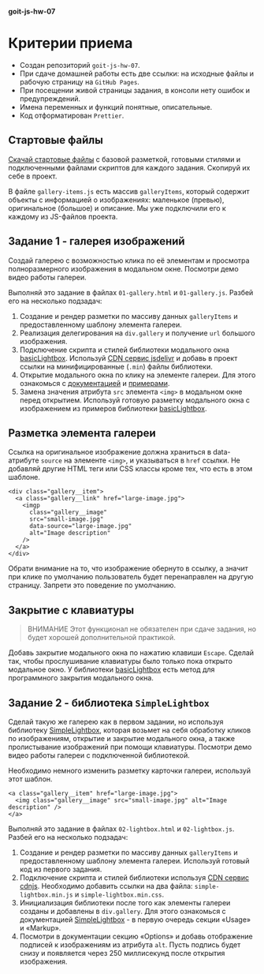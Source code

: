 **goit-js-hw-07**

# Критерии приема

- Создан репозиторий `goit-js-hw-07`.
- При сдаче домашней работы есть две ссылки: на исходные файлы и рабочую страницу на `GitHub Pages`.
- При посещении живой страницы задания, в консоли нету ошибок и предупреждений.
- Имена переменных и функций понятные, описательные.
- Код отформатирован `Prettier`.

## Стартовые файлы

[Скачай стартовые файлы](https://downgit.github.io/#/home?url=https:%2F%2Fgithub.com%2Fgoitacademy%2Fjavascript-homework%2Ftree%2Fmain%2Fv2%2F07%2Fsrc)
с базовой разметкой, готовыми стилями и подключенными файлами скриптов для каждого задания. Скопируй
их себе в проект.

В файле `gallery-items.js` есть массив `galleryItems`, который содержит объекты с информацией о
изображениях: маленькое (превью), оригинальное (большое) и описание. Мы уже подключили его к каждому
из JS-файлов проекта.

## Задание 1 - галерея изображений

Создай галерею с возможностью клика по её элементам и просмотра полноразмерного изображения в
модальном окне. Посмотри демо видео работы галереи.

Выполняй это задание в файлах `01-gallery.html` и `01-gallery.js`. Разбей его на несколько подзадач:

1. Создание и рендер разметки по массиву данных `galleryItems` и предоставленному шаблону элемента
   галереи.
2. Реализация делегирования на `div.gallery` и получение `url` большого изображения.
3. Подключение скрипта и стилей библиотеки модального окна
   [basicLightbox](https://basiclightbox.electerious.com/). Используй
   [CDN сервис jsdelivr](https://www.jsdelivr.com/package/npm/basiclightbox?path=dist) и добавь в
   проект ссылки на минифицированные (`.min`) файлы библиотеки.
4. Открытие модального окна по клику на элементе галереи. Для этого ознакомься с
   [документацией](https://github.com/electerious/basicLightbox#readme) и
   [примерами](https://basiclightbox.electerious.com/).
5. Замена значения атрибута `src` элемента `<img>` в модальном окне перед открытием. Используй
   готовую разметку модального окна с изображением из примеров библиотеки
   [basicLightbox](https://basiclightbox.electerious.com/).

## Разметка элемента галереи

Ссылка на оригинальное изображение должна храниться в data-атрибуте `source` на элементе `<img>`, и
указываться в `href` ссылки. Не добавляй другие HTML теги или CSS классы кроме тех, что есть в этом
шаблоне.

```
<div class="gallery__item">
  <a class="gallery__link" href="large-image.jpg">
    <imgp
      class="gallery__image"
      src="small-image.jpg"
      data-source="large-image.jpg"
      alt="Image description"
    />
  </a>
</div>
```

Обрати внимание на то, что изображение обернуто в ссылку, а значит при клике по умолчанию
пользователь будет перенаправлен на другую страницу. Запрети это поведение по умолчанию.

## Закрытие с клавиатуры

> ВНИМАНИЕ Этот функционал не обязателен при сдаче задания, но будет хорошей дополнительной
> практикой.

Добавь закрытие модального окна по нажатию клавиши `Escape`. Сделай так, чтобы прослушивание
клавиатуры было только пока открыто модальное окно. У библиотеки
[basicLightbox](https://basiclightbox.electerious.com/) есть метод для программного закрытия
модального окна.

## Задание 2 - библиотека `SimpleLightbox`

Сделай такую же галерею как в первом задании, но используя библиотеку
[SimpleLightbox](https://simplelightbox.com/), которая возьмет на себя обработку кликов по
изображениям, открытие и закрытие модального окна, а также пролистывание изображений при помощи
клавиатуры. Посмотри демо видео работы галереи с подключенной библиотекой.

Необходимо немного изменить разметку карточки галереи, используй этот шаблон.

```
<a class="gallery__item" href="large-image.jpg">
  <img class="gallery__image" src="small-image.jpg" alt="Image description" />
</a>
```

Выполняй это задание в файлах `02-lightbox.html` и `02-lightbox.js`. Разбей его на несколько
подзадач:

1. Создание и рендер разметки по массиву данных `galleryItems` и предоставленному шаблону элемента
   галереи. Используй готовый код из первого задания.
2. Подключение скрипта и стилей библиотеки используя
   [CDN сервис cdnjs](https://cdnjs.com/libraries/simplelightbox). Необходимо добавить ссылки на два
   файла: `simple-lightbox.min.js` и `simple-lightbox.min.css`.
3. Инициализация библиотеки после того как элементы галереи созданы и добавлены в `div.gallery`. Для
   этого ознакомься с документацией [SimpleLightbox](https://simplelightbox.com/) - в первую очередь
   секции «Usage» и «Markup».
4. Посмотри в документации секцию «Options» и добавь отображение подписей к изображениям из атрибута
   `alt`. Пусть подпись будет снизу и появляется через 250 миллисекунд после открытия изображения.

